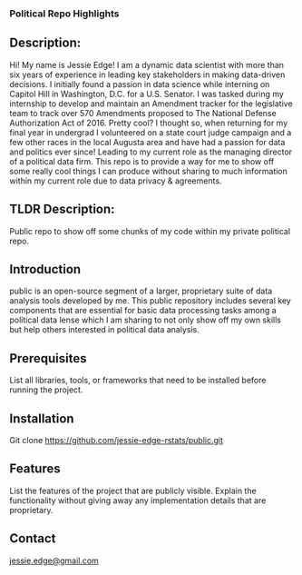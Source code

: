 ### Political Repo Highlights

## Description: 
Hi! My name is Jessie Edge! I am a dynamic data scientist with more than six years of experience in leading key stakeholders in making data-driven decisions. I initially found a passion in data science while interning on Capitol Hill in Washington, D.C. for a U.S. Senator. I was tasked during my internship to develop and maintain an Amendment tracker for the legislative team to track over 570 Amendments proposed to The National Defense Authorization Act of 2016. Pretty cool? I thought so, when returning for my final year in undergrad I volunteered on a state court judge campaign and a few other races in the local Augusta area and have had a passion for data and politics ever since! Leading to my current role as the managing director of a political data firm. This repo is to provide a way for me to show off some really cool things I can produce without sharing to much information within my current role due to data privacy & agreements.  

## TLDR Description: 
Public repo to show off some chunks of my code within my private political repo. 

## Introduction
public is an open-source segment of a larger, proprietary suite of data analysis tools developed by me. This public repository includes several key components that are essential for basic data processing tasks among a political data lense which I am sharing to not only show off my own skills but help others interested in political data analysis.

## Prerequisites
List all libraries, tools, or frameworks that need to be installed before running the project.

## Installation
Git clone https://github.com/jessie-edge-rstats/public.git

## Features
List the features of the project that are publicly visible. Explain the functionality without giving away any implementation details that are proprietary.

## Contact
jessie.edge@gmail.com 
